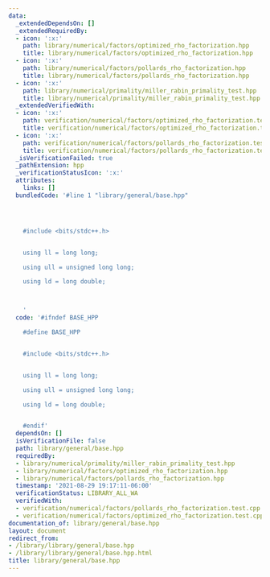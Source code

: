 ```yaml
---
data:
  _extendedDependsOn: []
  _extendedRequiredBy:
  - icon: ':x:'
    path: library/numerical/factors/optimized_rho_factorization.hpp
    title: library/numerical/factors/optimized_rho_factorization.hpp
  - icon: ':x:'
    path: library/numerical/factors/pollards_rho_factorization.hpp
    title: library/numerical/factors/pollards_rho_factorization.hpp
  - icon: ':x:'
    path: library/numerical/primality/miller_rabin_primality_test.hpp
    title: library/numerical/primality/miller_rabin_primality_test.hpp
  _extendedVerifiedWith:
  - icon: ':x:'
    path: verification/numerical/factors/optimized_rho_factorization.test.cpp
    title: verification/numerical/factors/optimized_rho_factorization.test.cpp
  - icon: ':x:'
    path: verification/numerical/factors/pollards_rho_factorization.test.cpp
    title: verification/numerical/factors/pollards_rho_factorization.test.cpp
  _isVerificationFailed: true
  _pathExtension: hpp
  _verificationStatusIcon: ':x:'
  attributes:
    links: []
  bundledCode: '#line 1 "library/general/base.hpp"




    #include <bits/stdc++.h>


    using ll = long long;

    using ull = unsigned long long;

    using ld = long double;



    '
  code: '#ifndef BASE_HPP

    #define BASE_HPP


    #include <bits/stdc++.h>


    using ll = long long;

    using ull = unsigned long long;

    using ld = long double;


    #endif'
  dependsOn: []
  isVerificationFile: false
  path: library/general/base.hpp
  requiredBy:
  - library/numerical/primality/miller_rabin_primality_test.hpp
  - library/numerical/factors/optimized_rho_factorization.hpp
  - library/numerical/factors/pollards_rho_factorization.hpp
  timestamp: '2021-08-29 19:17:11-06:00'
  verificationStatus: LIBRARY_ALL_WA
  verifiedWith:
  - verification/numerical/factors/pollards_rho_factorization.test.cpp
  - verification/numerical/factors/optimized_rho_factorization.test.cpp
documentation_of: library/general/base.hpp
layout: document
redirect_from:
- /library/library/general/base.hpp
- /library/library/general/base.hpp.html
title: library/general/base.hpp
---
```


